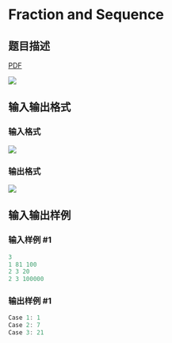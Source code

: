 # Fraction and Sequence

## 题目描述

[problemUrl]: https://uva.onlinejudge.org/index.php?option=com_onlinejudge&Itemid=8&category=866&page=show_problem&problem=4939

[PDF](https://uva.onlinejudge.org/external/130/p13041.pdf)

![](https://cdn.luogu.com.cn/upload/vjudge_pic/UVA13041/4f04877f7c413f6b633fc7d2b3cc0cdf6b8437fb.png)

## 输入输出格式

### 输入格式

![](https://cdn.luogu.com.cn/upload/vjudge_pic/UVA13041/1a8de90e2a49a36069b0297e0408100afa224597.png)

### 输出格式

![](https://cdn.luogu.com.cn/upload/vjudge_pic/UVA13041/6f66f1b44888dad0bc2267b27e33382fecbf674a.png)

## 输入输出样例

### 输入样例 #1

```cpp
3
1 81 100
2 3 20
2 3 100000
```


### 输出样例 #1

```cpp
Case 1: 1
Case 2: 7
Case 3: 21
```


